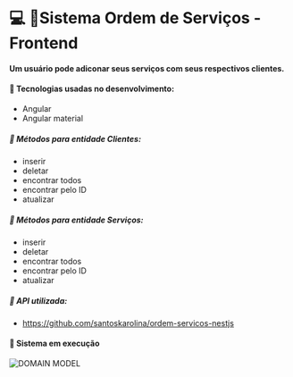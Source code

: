 # :computer: :pushpin:Sistema Ordem de Serviços - Frontend 

#### Um usuário pode adiconar seus serviços com seus respectivos clientes.

#### :small_blue_diamond: Tecnologias usadas no desenvolvimento:
- Angular
- Angular material

##### :small_blue_diamond: Métodos para entidade Clientes:
- inserir
- deletar
- encontrar todos
- encontrar pelo ID
- atualizar

##### :small_blue_diamond: Métodos para entidade Serviços:
- inserir
- deletar
- encontrar todos
- encontrar pelo ID
- atualizar

##### :small_blue_diamond: API utilizada:
- https://github.com/santoskarolina/ordem-servicos-nestjs

#### :small_blue_diamond: Sistema em execução
![DOMAIN MODEL](https://github.com/anna104016/html/blob/main/html/servicos.gif)
